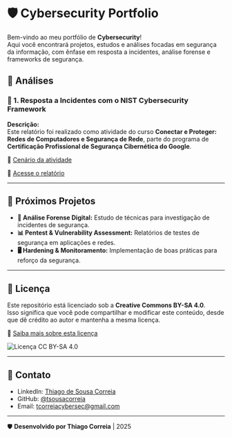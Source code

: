 # 🛡️ Cybersecurity Portfolio

Bem-vindo ao meu portfólio de **Cybersecurity**!   
Aqui você encontrará projetos, estudos e análises focadas em segurança da informação, com ênfase em resposta a incidentes, análise forense e frameworks de segurança.

## 📂 Análises

### 🔹 1. Resposta a Incidentes com o NIST Cybersecurity Framework
**Descrição:**  
Este relatório foi realizado como atividade do curso **Conectar e Proteger: Redes de Computadores e Segurança de Rede**, parte do programa de **Certificação Profissional de Segurança Cibernética do Google**.

📄 [Cenário da atividade](incident-response/incident-report-nist-scenario.md)

🔗 [Acesse o relatório](incident-response/incident-report-nist.md)

---

## 🚀 Próximos Projetos  
- **🔐 Análise Forense Digital:** Estudo de técnicas para investigação de incidentes de segurança.  
- **📊 Pentest & Vulnerability Assessment:** Relatórios de testes de segurança em aplicações e redes.  
- **🖥️ Hardening & Monitoramento:** Implementação de boas práticas para reforço da segurança.  

---

## 📜 Licença

Este repositório está licenciado sob a **Creative Commons BY-SA 4.0**.  
Isso significa que você pode compartilhar e modificar este conteúdo, desde que dê crédito ao autor e mantenha a mesma licença.  

🔗 [Saiba mais sobre esta licença](https://creativecommons.org/licenses/by-sa/4.0/deed.pt)  

![Licença CC BY-SA 4.0](https://licensebuttons.net/l/by-sa/4.0/88x31.png)

---

## 📧 Contato
- LinkedIn: [Thiago de Sousa Correia](https://linkedin.com/in/tsousacorreia)  
- GitHub: [@tsousacorreia](https://github.com/tsousacorreia)  
- Email: tcorreiacybersec@gmail.com  

---
🛡️ **Desenvolvido por Thiago Correia** | 2025  
